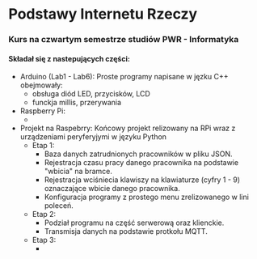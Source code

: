 # Podstawy Internetu Rzeczy

<h3>Kurs na czwartym semestrze studiów PWR - Informatyka</h3>

<h4>Składał się z nastepujących części:</h4>
<ul>
    <li>Arduino (Lab1 - Lab6):
    Proste programy napisane w jęzku C++ obejmowały:
    <ul>
        <li>obsługa diód LED, przycisków, LCD</li>
        <li>funckja millis, przerywania</li>
    </ul></li>
    
    
<li>Raspberry Pi:
    <ul><li></li></ul>
</li>
<li>Projekt na Raspebrry:
 Końcowy projekt relizowany na RPi wraz z urządzeniami peryferyjymi w języku Python
    <ul>
    <li>Etap 1:
        <ul>
            <li>Baza danych zatrudnionych pracowników w pliku JSON.</li>
            <li>Rejestracja czasu pracy danego pracownika na podstawie "wbicia" na bramce.</li>
            <li>Rejestracja wciśniecia klawiszy na klawiaturze (cyfry 1 - 9) oznaczające wbicie danego pracownika.</li>
            <li>Konfiguracja programy z prostego menu zrelizowanego w lini poleceń.</li>
        </ul>
        </li>
    <li>Etap 2:
        <ul>
            <li>Podział programu na część serwerową oraz klienckie.</li>
            <li>Transmisja danych na podstawie protkołu MQTT.</li>
        </ul></li>
    <li>Etap 3:
        <ul>
            <li></li>
        </ul>
        </li>
        </li>
</ul>

